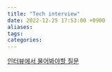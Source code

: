 ```yaml
---
title: "Tech interview"
date: 2022-12-25 17:53:00 +0900
aliases: 
tags: 
categories: 
---
```


[인터뷰에서 물어봐야할 질문](https://okky.kr/articles/1374725)